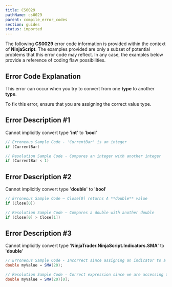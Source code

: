 ```yaml
---
title: CS0029
pathName: cs0029
parent: compile_error_codes
section: guides
status: imported
---
```


The following **CS0029** error code information is provided within the context of **NinjaScript**. The examples provided are only a subset of potential problems that this error code may reflect. In any case, the examples below provide a reference of coding flaw possibilities.

## Error Code Explanation

This error can occur when you try to convert from one **type** to another **type**.

To fix this error, ensure that you are assigning the correct value type.

## Error Description #1

Cannot implicitly convert type '**int**' to '**bool**'

```csharp
// Erroneous Sample Code - 'CurrentBar' is an integer
if (CurrentBar) 
```

```csharp
// Resolution Sample Code - Compares an integer with another integer
if (CurrentBar < 1) 
```

## Error Description #2

Cannot implicitly convert type '**double**' to '**bool**'

```csharp
// Erroneous Sample Code – Close[0] returns A **double** value
if (Close[0]) 
```

```csharp
// Resolution Sample Code – Compares a double with another double
if (Close[0] > Close[1]) 
```

## Error Description #3  

Cannot implicitly convert type '**NinjaTrader.NinjaScript.Indicators.SMA**' to '**double**'

```csharp
// Erroneous Sample Code - Incorrect since assigning an indicator to a variable of double type
double myValue = SMA(20);
```

```csharp
// Resolution Sample Code - Correct expression since we are accessing the current bar's value of the SMA indicator
double myValue = SMA(20)[0];
```
